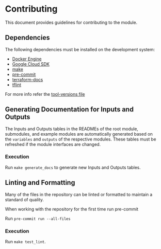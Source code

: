# Contributing

This document provides guidelines for contributing to the module.

## Dependencies

The following dependencies must be installed on the development system:

- [Docker Engine][docker-engine]
- [Google Cloud SDK][google-cloud-sdk]
- [make]
- [pre-commit]
- [terraform-docs]
- [tflint]

For more info refer the [tool-versions file](.tool-versions)

## Generating Documentation for Inputs and Outputs

The Inputs and Outputs tables in the READMEs of the root module,
submodules, and example modules are automatically generated based on
the `variables` and `outputs` of the respective modules. These tables
must be refreshed if the module interfaces are changed.

### Execution

Run `make generate_docs` to generate new Inputs and Outputs tables.

## Linting and Formatting

Many of the files in the repository can be linted or formatted to
maintain a standard of quality.

When working with the repository for the first time run pre-commit

Run `pre-commit run --all-files`

### Execution

Run `make test_lint`.

[docker-engine]: https://www.docker.com/products/docker-engine
[flake8]: http://flake8.pycqa.org/en/latest/
[gofmt]: https://golang.org/cmd/gofmt/
[google-cloud-sdk]: https://cloud.google.com/sdk/install
[hadolint]: https://github.com/hadolint/hadolint
[inspec]: https://inspec.io/
[kitchen-terraform]: https://github.com/newcontext-oss/kitchen-terraform
[kitchen]: https://kitchen.ci/
[make]: https://en.wikipedia.org/wiki/Make_(software)
[pre-commit]: https://pre-commit.com/
[shellcheck]: https://www.shellcheck.net/
[terraform-docs]: https://github.com/segmentio/terraform-docs
[terraform]: https://terraform.io/
[tflint]: https://github.com/terraform-linters/tflint
